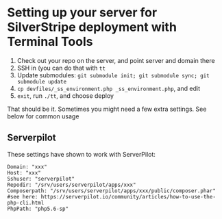 # Setting up your server for SilverStripe deployment with Terminal Tools

1. Check out your repo on the server, and point server and domain there
2. SSH in (you can do that with `tt`
3. Update submodules: `git submodule init; git submodule sync; git submodule update`
4. `cp devfiles/_ss_environment.php _ss_environment.php`, and edit
5. `exit`, run `./tt`, and choose deploy

That should be it. Sometimes you might need a few extra settings. See below for common usage



## Serverpilot

These settings have shown to work with ServerPilot:

    Domain: "xxx"
    Host: "xxx"
    Sshuser: "serverpilot"
    Repodir: "/srv/users/serverpilot/apps/xxx"
    Composerpath: "/srv/users/serverpilot/apps/xxx/public/composer.phar"
    #see here: https://serverpilot.io/community/articles/how-to-use-the-php-cli.html
    PhpPath: "php5.6-sp"


